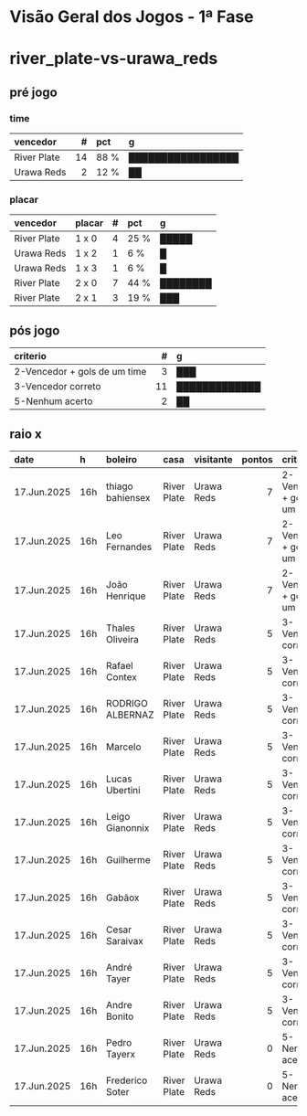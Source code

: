 # Visão Geral dos Jogos - 1ª Fase

# river_plate-vs-urawa_reds

## pré jogo

### time

| vencedor    |   # | pct   | g                 |
|:------------|----:|:------|:------------------|
| River Plate |  14 | 88 %  | █████████████████ |
| Urawa Reds  |   2 | 12 %  | ██                |

### placar

| vencedor    | placar   |   # | pct   | g        |
|:------------|:---------|----:|:------|:---------|
| River Plate | 1 x 0    |   4 | 25 %  | █████    |
| Urawa Reds  | 1 x 2    |   1 | 6 %   | █        |
| Urawa Reds  | 1 x 3    |   1 | 6 %   | █        |
| River Plate | 2 x 0    |   7 | 44 %  | ████████ |
| River Plate | 2 x 1    |   3 | 19 %  | ███      |

## pós jogo

| criterio                     |   # | g             |
|:-----------------------------|----:|:--------------|
| 2-Vencedor + gols de um time |   3 | ███           |
| 3-Vencedor correto           |  11 | █████████████ |
| 5-Nenhum acerto              |   2 | ██            |

## raio x

| date        | h   | boleiro          | casa        | visitante   |   pontos | criteiro                     | bol_placar   | bol_time    | real_placar   | real_time   |
|:------------|:----|:-----------------|:------------|:------------|---------:|:-----------------------------|:-------------|:------------|:--------------|:------------|
| 17.Jun.2025 | 16h | thiago bahiensex | River Plate | Urawa Reds  |        7 | 2-Vencedor + gols de um time | 2 x 1        | River Plate | 3 x 1         | River Plate |
| 17.Jun.2025 | 16h | Leo Fernandes    | River Plate | Urawa Reds  |        7 | 2-Vencedor + gols de um time | 2 x 1        | River Plate | 3 x 1         | River Plate |
| 17.Jun.2025 | 16h | João Henrique    | River Plate | Urawa Reds  |        7 | 2-Vencedor + gols de um time | 2 x 1        | River Plate | 3 x 1         | River Plate |
| 17.Jun.2025 | 16h | Thales Oliveira  | River Plate | Urawa Reds  |        5 | 3-Vencedor correto           | 1 x 0        | River Plate | 3 x 1         | River Plate |
| 17.Jun.2025 | 16h | Rafael Contex    | River Plate | Urawa Reds  |        5 | 3-Vencedor correto           | 2 x 0        | River Plate | 3 x 1         | River Plate |
| 17.Jun.2025 | 16h | RODRIGO ALBERNAZ | River Plate | Urawa Reds  |        5 | 3-Vencedor correto           | 2 x 0        | River Plate | 3 x 1         | River Plate |
| 17.Jun.2025 | 16h | Marcelo          | River Plate | Urawa Reds  |        5 | 3-Vencedor correto           | 2 x 0        | River Plate | 3 x 1         | River Plate |
| 17.Jun.2025 | 16h | Lucas Ubertini   | River Plate | Urawa Reds  |        5 | 3-Vencedor correto           | 2 x 0        | River Plate | 3 x 1         | River Plate |
| 17.Jun.2025 | 16h | Leigo Gianonnix  | River Plate | Urawa Reds  |        5 | 3-Vencedor correto           | 2 x 0        | River Plate | 3 x 1         | River Plate |
| 17.Jun.2025 | 16h | Guilherme        | River Plate | Urawa Reds  |        5 | 3-Vencedor correto           | 2 x 0        | River Plate | 3 x 1         | River Plate |
| 17.Jun.2025 | 16h | Gabãox           | River Plate | Urawa Reds  |        5 | 3-Vencedor correto           | 1 x 0        | River Plate | 3 x 1         | River Plate |
| 17.Jun.2025 | 16h | Cesar Saraivax   | River Plate | Urawa Reds  |        5 | 3-Vencedor correto           | 2 x 0        | River Plate | 3 x 1         | River Plate |
| 17.Jun.2025 | 16h | André Tayer      | River Plate | Urawa Reds  |        5 | 3-Vencedor correto           | 1 x 0        | River Plate | 3 x 1         | River Plate |
| 17.Jun.2025 | 16h | Andre Bonito     | River Plate | Urawa Reds  |        5 | 3-Vencedor correto           | 1 x 0        | River Plate | 3 x 1         | River Plate |
| 17.Jun.2025 | 16h | Pedro Tayerx     | River Plate | Urawa Reds  |        0 | 5-Nenhum acerto              | 1 x 3        | Urawa Reds  | 3 x 1         | River Plate |
| 17.Jun.2025 | 16h | Frederico Soter  | River Plate | Urawa Reds  |        0 | 5-Nenhum acerto              | 1 x 2        | Urawa Reds  | 3 x 1         | River Plate |